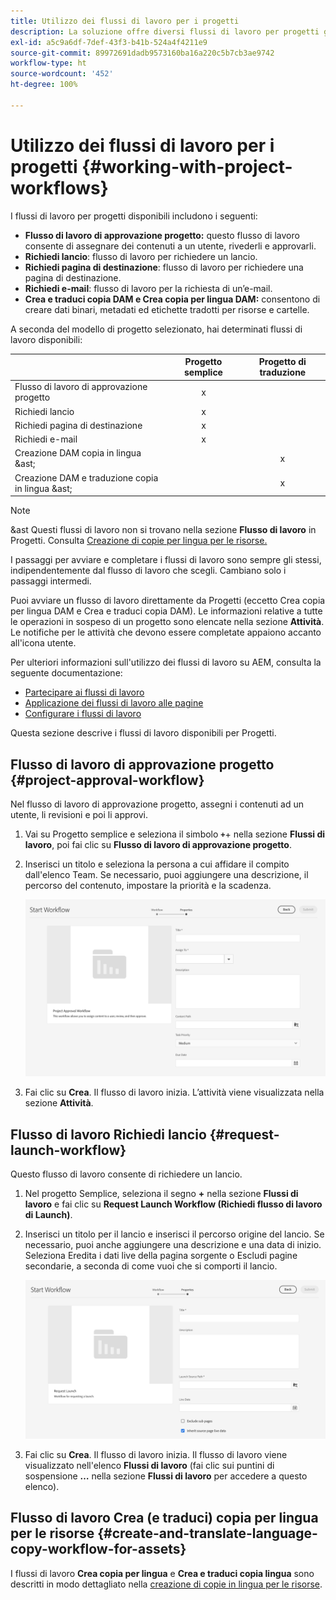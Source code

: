 ```yaml
---
title: Utilizzo dei flussi di lavoro per i progetti
description: La soluzione offre diversi flussi di lavoro per progetti già pronti all’uso.
exl-id: a5c9a6df-7def-43f3-b41b-524a4f4211e9
source-git-commit: 89972691dadb9573160ba16a220c5b7cb3ae9742
workflow-type: ht
source-wordcount: '452'
ht-degree: 100%

---
```


# Utilizzo dei flussi di lavoro per i progetti {#working-with-project-workflows}

I flussi di lavoro per progetti disponibili includono i seguenti:

* **Flusso di lavoro di approvazione progetto:** questo flusso di lavoro consente di assegnare dei contenuti a un utente, rivederli e approvarli.
* **Richiedi lancio**: flusso di lavoro per richiedere un lancio.
* **Richiedi pagina di destinazione**: flusso di lavoro per richiedere una pagina di destinazione.
* **Richiedi e-mail**: flusso di lavoro per la richiesta di un’e-mail.
* **Crea e traduci copia DAM e Crea copia per lingua DAM:** consentono di creare dati binari, metadati ed etichette tradotti per risorse e cartelle.

A seconda del modello di progetto selezionato, hai determinati flussi di lavoro disponibili:

|  | **Progetto semplice** | **Progetto di traduzione** |
|---|:-:|:-:|
| Flusso di lavoro di approvazione progetto | x |  |
| Richiedi lancio | x |  |
| Richiedi pagina di destinazione | x |  |
| Richiedi e-mail | x |  |
| Creazione DAM copia in lingua &amp;ast; |  | x |
| Creazione DAM e traduzione copia in lingua &amp;ast; |  | x |

>[!NOTE]
>
>&amp;ast Questi flussi di lavoro non si trovano nella sezione **Flusso di lavoro** in Progetti. Consulta [Creazione di copie per lingua per le risorse.](/help/sites-cloud/administering/translation/managing-projects.md)

I passaggi per avviare e completare i flussi di lavoro sono sempre gli stessi, indipendentemente dal flusso di lavoro che scegli. Cambiano solo i passaggi intermedi.

Puoi avviare un flusso di lavoro direttamente da Progetti (eccetto Crea copia per lingua DAM e Crea e traduci copia DAM). Le informazioni relative a tutte le operazioni in sospeso di un progetto sono elencate nella sezione **Attività**. Le notifiche per le attività che devono essere completate appaiono accanto all&#39;icona utente.

Per ulteriori informazioni sull&#39;utilizzo dei flussi di lavoro su AEM, consulta la seguente documentazione:

* [Partecipare ai flussi di lavoro](/help/sites-cloud/authoring/workflows/participating.md)
* [Applicazione dei flussi di lavoro alle pagine](/help/sites-cloud/authoring/workflows/applying.md)
* [Configurare i flussi di lavoro](/help/sites-cloud/administering/workflows-administering.md)

Questa sezione descrive i flussi di lavoro disponibili per Progetti.

## Flusso di lavoro di approvazione progetto {#project-approval-workflow}

Nel flusso di lavoro di approvazione progetto, assegni i contenuti ad un utente, li revisioni e poi li approvi.

1. Vai su Progetto semplice e seleziona il simbolo **`+`**+ nella sezione **Flussi di lavoro**, poi fai clic su **Flusso di lavoro di approvazione progetto**.
1. Inserisci un titolo e seleziona la persona a cui affidare il compito dall&#39;elenco Team. Se necessario, puoi aggiungere una descrizione, il percorso del contenuto, impostare la priorità e la scadenza.

   ![Richiedi approvazione](/help/sites-cloud/authoring/assets/projects-approval.png)

1. Fai clic su **Crea**. Il flusso di lavoro inizia. L’attività viene visualizzata nella sezione **Attività**.

## Flusso di lavoro Richiedi lancio {#request-launch-workflow}

Questo flusso di lavoro consente di richiedere un lancio.

1. Nel progetto Semplice, seleziona il segno **+** nella sezione **Flussi di lavoro** e fai clic su **Request Launch Workflow (Richiedi flusso di lavoro di Launch)**.
1. Inserisci un titolo per il lancio e inserisci il percorso origine del lancio. Se necessario, puoi anche aggiungere una descrizione e una data di inizio. Seleziona Eredita i dati live della pagina sorgente o Escludi pagine secondarie, a seconda di come vuoi che si comporti il lancio.

   ![Richiedi lancio](/help/sites-cloud/authoring/assets/projects-request-launch.png)

1. Fai clic su **Crea**. Il flusso di lavoro inizia. Il flusso di lavoro viene visualizzato nell&#39;elenco **Flussi di lavoro** (fai clic sui puntini di sospensione **…** nella sezione **Flussi di lavoro** per accedere a questo elenco).

## Flusso di lavoro Crea (e traduci) copia per lingua per le risorse {#create-and-translate-language-copy-workflow-for-assets}

I flussi di lavoro **Crea copia per lingua** e **Crea e traduci copia lingua** sono descritti in modo dettagliato nella [creazione di copie in lingua per le risorse](/help/assets/translate-assets.md).
